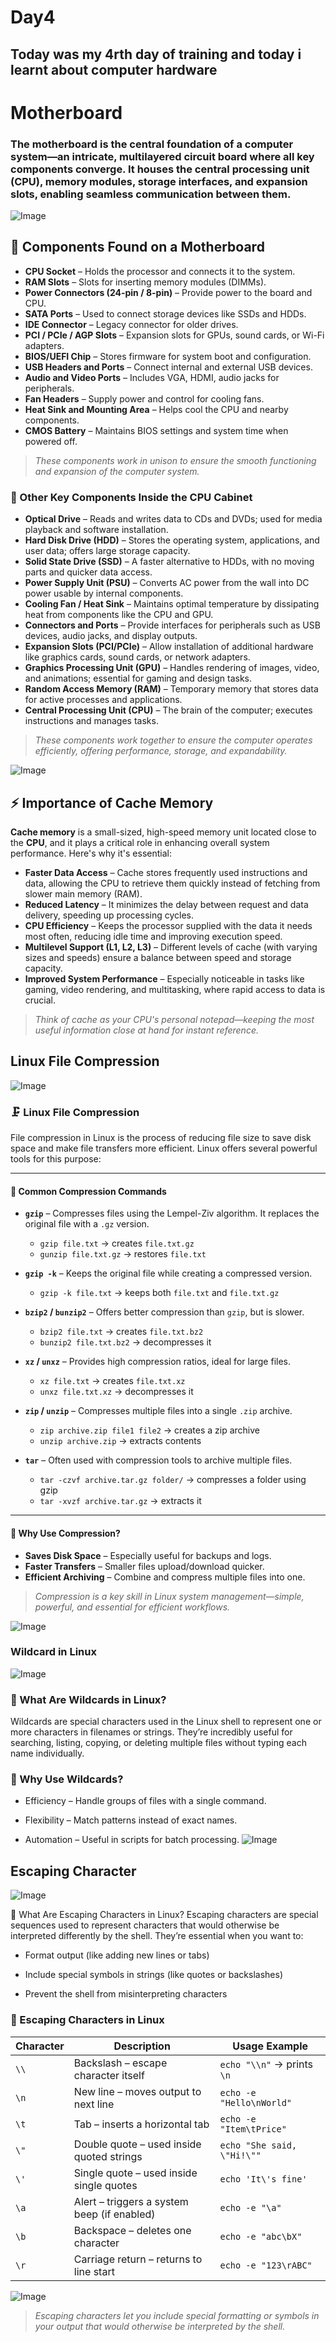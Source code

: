 # Day4
## Today was my 4rth day of training and today i learnt about computer hardware
# Motherboard 
### The motherboard is the central foundation of a computer system—an intricate, multilayered circuit board where all key components converge. It houses the central processing unit (CPU), memory modules, storage interfaces, and expansion slots, enabling seamless communication between them.
![Image](https://github.com/user-attachments/assets/de1ff5bc-cd5b-4bc7-8f0a-7e3e266b8403)
## 🧩 Components Found on a Motherboard

- **CPU Socket** – Holds the processor and connects it to the system.
- **RAM Slots** – Slots for inserting memory modules (DIMMs).
- **Power Connectors (24-pin / 8-pin)** – Provide power to the board and CPU.
- **SATA Ports** – Used to connect storage devices like SSDs and HDDs.
- **IDE Connector** – Legacy connector for older drives.
- **PCI / PCIe / AGP Slots** – Expansion slots for GPUs, sound cards, or Wi-Fi adapters.
- **BIOS/UEFI Chip** – Stores firmware for system boot and configuration.
- **USB Headers and Ports** – Connect internal and external USB devices.
- **Audio and Video Ports** – Includes VGA, HDMI, audio jacks for peripherals.
- **Fan Headers** – Supply power and control for cooling fans.
- **Heat Sink and Mounting Area** – Helps cool the CPU and nearby components.
- **CMOS Battery** – Maintains BIOS settings and system time when powered off.

> *These components work in unison to ensure the smooth functioning and expansion of the computer system.*
### 🧰 Other Key Components Inside the CPU Cabinet

- **Optical Drive** – Reads and writes data to CDs and DVDs; used for media playback and software installation.
- **Hard Disk Drive (HDD)** – Stores the operating system, applications, and user data; offers large storage capacity.
- **Solid State Drive (SSD)** – A faster alternative to HDDs, with no moving parts and quicker data access.
- **Power Supply Unit (PSU)** – Converts AC power from the wall into DC power usable by internal components.
- **Cooling Fan / Heat Sink** – Maintains optimal temperature by dissipating heat from components like the CPU and GPU.
- **Connectors and Ports** – Provide interfaces for peripherals such as USB devices, audio jacks, and display outputs.
- **Expansion Slots (PCI/PCIe)** – Allow installation of additional hardware like graphics cards, sound cards, or network adapters.
- **Graphics Processing Unit (GPU)** – Handles rendering of images, video, and animations; essential for gaming and design tasks.
- **Random Access Memory (RAM)** – Temporary memory that stores data for active processes and applications.
- **Central Processing Unit (CPU)** – The brain of the computer; executes instructions and manages tasks.

> *These components work together to ensure the computer operates efficiently, offering performance, storage, and expandability.*
> 
![Image](https://github.com/user-attachments/assets/e2eeb4f7-0bf7-4a2e-bfd6-aec19605a1b6)
## ⚡ Importance of Cache Memory

**Cache memory** is a small-sized, high-speed memory unit located close to the **CPU**, and it plays a critical role in enhancing overall system performance. Here's why it's essential:

- **Faster Data Access** – Cache stores frequently used instructions and data, allowing the CPU to retrieve them quickly instead of fetching from slower main memory (RAM).
- **Reduced Latency** – It minimizes the delay between request and data delivery, speeding up processing cycles.
- **CPU Efficiency** – Keeps the processor supplied with the data it needs most often, reducing idle time and improving execution speed.
- **Multilevel Support (L1, L2, L3)** – Different levels of cache (with varying sizes and speeds) ensure a balance between speed and storage capacity.
- **Improved System Performance** – Especially noticeable in tasks like gaming, video rendering, and multitasking, where rapid access to data is crucial.

> *Think of cache as your CPU's personal notepad—keeping the most useful information close at hand for instant reference.*

## Linux File Compression
![Image](https://github.com/user-attachments/assets/5518ab65-3353-4dca-965e-1410606a340a)
### 🗜️ Linux File Compression

File compression in Linux is the process of reducing file size to save disk space and make file transfers more efficient. Linux offers several powerful tools for this purpose:

---

#### 🔧 Common Compression Commands

- **`gzip`** – Compresses files using the Lempel-Ziv algorithm. It replaces the original file with a `.gz` version.
  - `gzip file.txt` → creates `file.txt.gz`
  - `gunzip file.txt.gz` → restores `file.txt`

- **`gzip -k`** – Keeps the original file while creating a compressed version.
  - `gzip -k file.txt` → keeps both `file.txt` and `file.txt.gz`

- **`bzip2` / `bunzip2`** – Offers better compression than `gzip`, but is slower.
  - `bzip2 file.txt` → creates `file.txt.bz2`
  - `bunzip2 file.txt.bz2` → decompresses it

- **`xz` / `unxz`** – Provides high compression ratios, ideal for large files.
  - `xz file.txt` → creates `file.txt.xz`
  - `unxz file.txt.xz` → decompresses it

- **`zip` / `unzip`** – Compresses multiple files into a single `.zip` archive.
  - `zip archive.zip file1 file2` → creates a zip archive
  - `unzip archive.zip` → extracts contents

- **`tar`** – Often used with compression tools to archive multiple files.
  - `tar -czvf archive.tar.gz folder/` → compresses a folder using gzip
  - `tar -xvzf archive.tar.gz` → extracts it

---

#### 📌 Why Use Compression?

- **Saves Disk Space** – Especially useful for backups and logs.
- **Faster Transfers** – Smaller files upload/download quicker.
- **Efficient Archiving** – Combine and compress multiple files into one.

> *Compression is a key skill in Linux system management—simple, powerful, and essential for efficient workflows.*

![Image](https://github.com/user-attachments/assets/e9ccaba4-f64c-473e-8c3b-313674fd0677)

### Wildcard in Linux
![Image](https://github.com/user-attachments/assets/38056b14-94a6-4957-8a1b-0f5875e14dab)
### 🎯 What Are Wildcards in Linux?

Wildcards are special characters used in the Linux shell to represent one or more characters in filenames or strings. They’re incredibly useful for searching, listing, copying, or deleting multiple files without typing each name individually.
### 🧠 Why Use Wildcards?

+ Efficiency – Handle groups of files with a single command.

+ Flexibility – Match patterns instead of exact names.

+ Automation – Useful in scripts for batch processing.
![Image](https://github.com/user-attachments/assets/deee4720-0013-4929-8f62-4cc3e29e832a)
## Escaping Character
![Image](https://github.com/user-attachments/assets/062d5ed2-442b-45e5-8d04-49b2ee30e113)


🔐 What Are Escaping Characters in Linux?
Escaping characters are special sequences used to represent characters that would otherwise be interpreted differently by the shell. They’re essential when you want to:

+ Format output (like adding new lines or tabs)

+ Include special symbols in strings (like quotes or backslashes)

+ Prevent the shell from misinterpreting characters

### 🔐 Escaping Characters in Linux

| Character | Description                                | Usage Example                     |
|-----------|--------------------------------------------|-----------------------------------|
| `\\`      | Backslash – escape character itself         | `echo "\\n"` → prints `\n`        |
| `\n`      | New line – moves output to next line        | `echo -e "Hello\nWorld"`          |
| `\t`      | Tab – inserts a horizontal tab              | `echo -e "Item\tPrice"`           |
| `\"`      | Double quote – used inside quoted strings   | `echo "She said, \"Hi!\""`        |
| `\'`      | Single quote – used inside single quotes    | `echo 'It\'s fine'`               |
| `\a`      | Alert – triggers a system beep (if enabled) | `echo -e "\a"`                    |
| `\b`      | Backspace – deletes one character           | `echo -e "abc\bX"`                |
| `\r`      | Carriage return – returns to line start     | `echo -e "123\rABC"`              |

![Image](https://github.com/user-attachments/assets/54b7c95f-7885-463d-bb1d-323c67628374)

> *Escaping characters let you include special formatting or symbols in your output that would otherwise be interpreted by the shell.*
